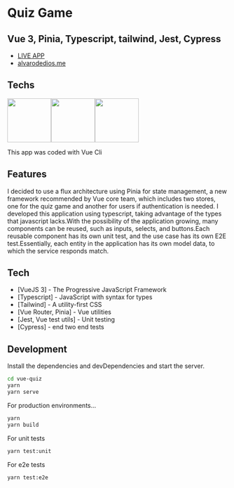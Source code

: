 # Quiz Game
## Vue 3, Pinia, Typescript, tailwind, Jest, Cypress

- [LIVE APP](https://vue-quiz-tailwind.netlify.app/#/)
- [alvarodedios.me](http://alvarodedios.me/)


## Techs
<img src="https://upload.wikimedia.org/wikipedia/commons/thumb/9/95/Vue.js_Logo_2.svg/1200px-Vue.js_Logo_2.svg.png" width="100" height="100" /><img src="https://pinia.vuejs.org/logo.svg" width="100" height="100" /><img src="https://upload.wikimedia.org/wikipedia/commons/thumb/4/4c/Typescript_logo_2020.svg/1200px-Typescript_logo_2020.svg.png" width="100" height="100" />

This app was coded with Vue Cli

## Features

I decided to use a flux architecture using Pinia for state management, a new framework recommended by Vue core team, which includes two stores, one for the quiz game and another for users if authentication is needed. I developed this application using typescript, taking advantage of the types that javascript lacks.With the possibility of the application growing, many components can be reused, such as inputs, selects, and buttons.Each reusable component has its own unit test, and the use case has its own E2E test.Essentially, each entity in the application has its own model data, to which the service responds match.

## Tech

- [VueJS 3] - The Progressive JavaScript Framework
- [Typescript] - JavaScript with syntax for types
- [Tailwind] - A utility-first CSS
- [Vue Router, Pinia] - Vue utilities
- [Jest, Vue test utils] - Unit testing
- [Cypress] - end two end tests

## Development

Install the dependencies and devDependencies and start the server.

```sh
cd vue-quiz
yarn 
yarn serve
```

For production environments...

```sh
yarn
yarn build
```

For unit tests

```sh
yarn test:unit
```

For e2e tests

```sh
yarn test:e2e
```
